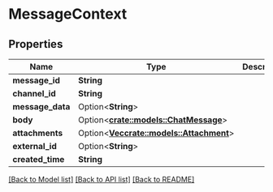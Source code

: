 # MessageContext

## Properties

Name | Type | Description | Notes
------------ | ------------- | ------------- | -------------
**message_id** | **String** |  | 
**channel_id** | **String** |  | 
**message_data** | Option<**String**> |  | [optional]
**body** | Option<[**crate::models::ChatMessage**](ChatMessage.md)> |  | [optional]
**attachments** | Option<[**Vec<crate::models::Attachment>**](Attachment.md)> |  | [optional]
**external_id** | Option<**String**> |  | [optional]
**created_time** | **String** |  | 

[[Back to Model list]](../README.md#documentation-for-models) [[Back to API list]](../README.md#documentation-for-api-endpoints) [[Back to README]](../README.md)


